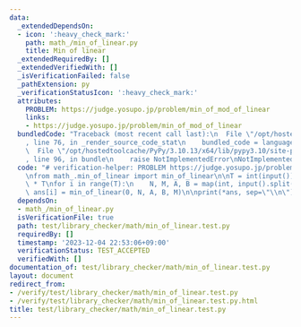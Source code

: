 ```yaml
---
data:
  _extendedDependsOn:
  - icon: ':heavy_check_mark:'
    path: math_/min_of_linear.py
    title: Min of linear
  _extendedRequiredBy: []
  _extendedVerifiedWith: []
  _isVerificationFailed: false
  _pathExtension: py
  _verificationStatusIcon: ':heavy_check_mark:'
  attributes:
    PROBLEM: https://judge.yosupo.jp/problem/min_of_mod_of_linear
    links:
    - https://judge.yosupo.jp/problem/min_of_mod_of_linear
  bundledCode: "Traceback (most recent call last):\n  File \"/opt/hostedtoolcache/PyPy/3.10.13/x64/lib/pypy3.10/site-packages/onlinejudge_verify/documentation/build.py\"\
    , line 76, in _render_source_code_stat\n    bundled_code = language.bundle(\n\
    \  File \"/opt/hostedtoolcache/PyPy/3.10.13/x64/lib/pypy3.10/site-packages/onlinejudge_verify/languages/python.py\"\
    , line 96, in bundle\n    raise NotImplementedError\nNotImplementedError\n"
  code: "# verification-helper: PROBLEM https://judge.yosupo.jp/problem/min_of_mod_of_linear\n\
    \nfrom math_.min_of_linear import min_of_linear\n\nT = int(input())\nans = [None]\
    \ * T\nfor i in range(T):\n    N, M, A, B = map(int, input().split())\n    _,\
    \ ans[i] = min_of_linear(0, N, A, B, M)\n\nprint(*ans, sep=\"\\n\")\n"
  dependsOn:
  - math_/min_of_linear.py
  isVerificationFile: true
  path: test/library_checker/math/min_of_linear.test.py
  requiredBy: []
  timestamp: '2023-12-04 22:53:06+09:00'
  verificationStatus: TEST_ACCEPTED
  verifiedWith: []
documentation_of: test/library_checker/math/min_of_linear.test.py
layout: document
redirect_from:
- /verify/test/library_checker/math/min_of_linear.test.py
- /verify/test/library_checker/math/min_of_linear.test.py.html
title: test/library_checker/math/min_of_linear.test.py
---
```

